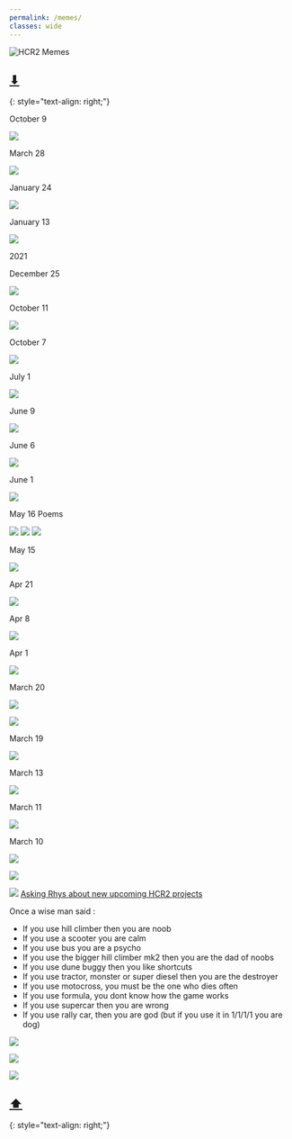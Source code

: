 ```yaml
---
permalink: /memes/  
classes: wide
---
```

![HCR2 Memes](https://cdn.discordapp.com/attachments/806343355264401478/851860837950160936/image.png)  

##  [⬇](#bottom)  
{: style="text-align: right;"}  

October 9

![](https://images-ext-1.discordapp.net/external/ugb-yfzFL9Iheoq9qOoi76iKp2Kl0D9mG7nc0OD3TIs/https/i.imgflip.com/6oywdv.jpg)

March 28

![](https://media.discordapp.net/attachments/750874271022317678/958063242880635031/IMG_8636.jpg)  

January 24

![](https://cdn.discordapp.com/attachments/850185353188999210/935298604204195890/Untitled_117.png)  

January 13

![](https://media.discordapp.net/attachments/893418376687411210/931193210502512770/spud2.png)

2021

December 25

![](https://images-ext-2.discordapp.net/external/lQ0PWa2kH57ZpoNtHq5_XwoaZzWs8ao6jH-8E7Z7BXg/https/i.imgur.com/dPSEmmO.png)

October 11

![](https://cdn.discordapp.com/attachments/795615515917418496/897052427184918538/Screenshot_20210310-234430_Meme_Generator_Free.jpg)

October 7

![](https://media.discordapp.net/attachments/855048807288012821/895697163064061962/FB_IMG_16336210674442041.jpg)

July 1

![](https://images-ext-2.discordapp.net/external/gEfNgchM3JiP57IIvqPQmwceVWQRoHJLIYHVHIVn-fE/https/i.imgur.com/T1V59A9.png)

June 9  

![](https://cdn.discordapp.com/attachments/851788477506912266/851791708944334858/Screenshot_20210308-145951_Meme_Generator_Free.jpg)

June 6  

![](https://media.discordapp.net/attachments/802790231861624832/850931128704958474/Shark-CC.png?width=926&height=653)  

June 1  

![](https://cdn.discordapp.com/attachments/644277203273515012/849305059993059328/This_Is_The_Worst_Day_Of_My_Life_01062021171457.jpg)


May 16 Poems  

![](https://cdn.discordapp.com/attachments/616461538978693141/843611482997653524/image0.jpg)
![](https://cdn.discordapp.com/attachments/616461538978693141/843611483223883796/image1.jpg)
![](https://cdn.discordapp.com/attachments/616461538978693141/843611483514077224/image2.jpg)

May 15  

![](https://cdn.discordapp.com/attachments/840392851401080853/841935811218112532/46p4qo.jpg)

Apr 21  

![](https://cdn.discordapp.com/attachments/763397735172669441/834384160176209990/Tractor_Wars.jpg)

Apr 8  

![](https://cdn.discordapp.com/attachments/644277203273515012/829825284299554846/Bill_Gates_Amazing_and_Exciting_Things_08042021230915.jpg)

Apr 1  

![](https://i.imgur.com/yFA2Qox_d.webp?maxwidth=640&shape=thumb&fidelity=medium)

March 20  

![](https://cdn.discordapp.com/attachments/815339738823131236/823005235064733726/Screenshot_20210320-200954_Discord.jpg)

![](https://cdn.discordapp.com/attachments/815339738823131236/822973914451804190/20210321_001745.jpg)

March 19  

![](https://cdn.discordapp.com/attachments/802790231861624832/822345687802183710/Pot-of-Gold.gif)

March 13  

![](https://cdn.discordapp.com/attachments/644277203273515012/820312574276796416/He_is_Speaking_the_Language_of_the_Gods_13032021160908.jpg)

March 11

![](https://cdn.discordapp.com/attachments/815339738823131236/819468266677469264/Screenshot_20210310-234217_Meme_Generator_Free.jpg)

March 10

![](https://media.discordapp.net/attachments/776083600696934471/816067216343957514/4zz3pu.jpg)

![](https://i.imgur.com/dTtnesP.gif)

![](https://cdn.discordapp.com/attachments/766651321490604042/818872730799571005/The_Scariest_Things_On_Earth_09032021164744.jpg)
[Asking  Rhys about new upcoming HCR2 projects](https://cdn.discordapp.com/attachments/818819260381134918/818865842510102548/rhys_in_his_full_form.mp4)

Once a wise man said :
- If you use hill climber then you are noob
- If you use a scooter you are calm
- If you use bus you are a psycho
- If you use the bigger hill climber mk2 then you are the dad of noobs 
- If you use dune buggy then you like shortcuts
- If you use tractor, monster or super diesel then you are the destroyer
- If you use motocross, you must be the one who dies often
- If you use formula, you dont know how the game works
- If you use supercar then you are wrong
- If you use rally car, then you are god (but if you use it in 1/1/1/1 you are dog)


![](https://cdn.discordapp.com/attachments/818819260381134918/818884185615368262/Screenshot_20210309-163313_Meme_Generator_Free.jpg)

![](https://cdn.discordapp.com/attachments/815339738823131236/818251498672357376/Screenshot_20210307-223910_Meme_Generator_Free.jpg)

![](https://cdn.discordapp.com/attachments/777125510798245898/811982316099600404/server.jpg)

<a name="bottom"></a>  
## [⬆](#top)  
{: style="text-align: right;"}
